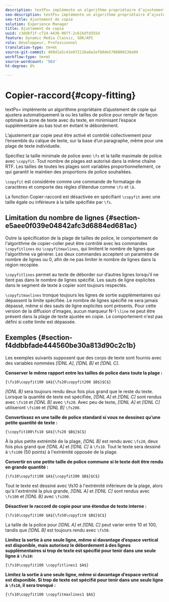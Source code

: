 ```yaml
---
description: textPs= implémente un algorithme propriétaire d’ajustement de copie qui ajustera automatiquement la ou les tailles de police pour remplir de façon optimale la zone de texte avec du texte, en minimisant l’espace supplémentaire au bas tout en évitant le débordement.
seo-description: textPs= implémente un algorithme propriétaire d’ajustement de copie qui ajustera automatiquement la ou les tailles de police pour remplir de façon optimale la zone de texte avec du texte, en minimisant l’espace supplémentaire au bas tout en évitant le débordement.
seo-title: Ajustement de copie
solution: Experience Manager
title: Ajustement de copie
uuid: c3ddbf1f-c724-4436-96ff-2c616dfd355d
feature: Dynamic Media Classic, SDK/API
role: Développeur, Professionnel
translation-type: tm+mt
source-git-commit: 469d1a5c43a972116a8a2efb0de5708800130a99
workflow-type: tm+mt
source-wordcount: '563'
ht-degree: 0%

---
```



# Copier-raccord{#copy-fitting}

textPs= implémente un algorithme propriétaire d’ajustement de copie qui ajustera automatiquement la ou les tailles de police pour remplir de façon optimale la zone de texte avec du texte, en minimisant l’espace supplémentaire au bas tout en évitant le débordement.

L’ajustement par copie peut être activé et contrôlé collectivement pour l’ensemble du calque de texte, sur la base d’un paragraphe, même pour une plage de texte individuelle.

Spécifiez la taille minimale de police avec `\fs` et la taille maximale de police avec `\copyfit`. Tout nombre de plages est autorisé dans la même chaîne RTF. Les tailles de toutes les plages sont variables proportionnellement, ce qui garantit le maintien des proportions de police souhaitées.

`\copyfit` est considérée comme une commande de formatage de caractères et comporte des règles d’étendue comme  `\fs` et  `\b`.

La fonction Copier-raccord est désactivée en spécifiant `\copyfit` avec une taille égale ou inférieure à la taille spécifiée par `\fs`.

## Limitation du nombre de lignes {#section-e5aee0f039e04842afc3d6884ed681ac}

Outre la spécification de la plage de tailles de police, le comportement de l&#39;algorithme de copier-coller peut être contrôlé avec les commandes `\copyfitlines` ou `\copyfitmaxlines`, qui limitent le nombre de lignes que l&#39;algorithme va générer. Les deux commandes acceptent un paramètre de nombre de lignes ou 0, afin de ne pas limiter le nombre de lignes dans la région recopiée.

`\copyfitlines` permet au texte de déborder sur d’autres lignes lorsqu’il ne tient pas dans le nombre de lignes spécifié. Les sauts de ligne explicites dans le segment de texte à copier sont toujours respectés.

`\copyfitmaxlines` tronque toujours les lignes de sortie supplémentaires qui dépassent la limite spécifiée. Le nombre de lignes spécifié ne sera jamais dépassé, même si des sauts de ligne explicites sont présents. Pour cette version de la diffusion d’images, aucun marqueur N-1 `\line` ne peut être présent dans la plage de texte ajustée en copie. Le comportement n&#39;est pas défini si cette limite est dépassée.

## Exemples {#section-f4ddbbfade444560be30a813d90c2c1b}

Les exemples suivants supposent que des corps de texte sont fournis avec des variables nommées *[!DNL $A$]*, *[!DNL $B$]* et *[!DNL $C$]*.

**Conserver le même rapport entre les tailles de police dans toute la plage :**

`{\fs10\copyfit100 $A${\fs20\copyfit200 $B$}$C$}`

*[!DNL $B$]* sera toujours rendu deux fois plus grand que le reste du texte. Lorsque la quantité de texte est spécifiée, *[!DNL $A$]* et *[!DNL $C$]* sont rendus avec `\fs10` et *[!DNL $B$]* avec `\fs20`. Avec peu de texte, *[!DNL $A$]* et *[!DNL $C$]* utiliseront `\fs100` et *[!DNL $B$]* `\fs200`.

**Convertissez en une taille de police standard si vous ne dessinez qu’une petite quantité de texte :**

`{\copyfit100\fs10 $A${\fs20 $B$}$C$}`

À la plus petite extrémité de la plage, *[!DNL $B$]* est rendu avec `\fs20`, deux fois plus grand que *[!DNL $A$]* et *[!DNL $C$]* à `\fs10`. Tout le texte sera dessiné à `\fs100` (50 points) à l&#39;extrémité opposée de la plage.

**Convertir en une petite taille de police commune si le texte doit être rendu en grande quantité :**

`{\fs10\copyfit100 $A${\copyfit200 $B$}$C$}`

Tout le texte est dessiné avec \fs10 à l&#39;extrémité inférieure de la plage, alors qu&#39;à l&#39;extrémité la plus grande, *[!DNL $A$]* et *[!DNL $C$]* sont rendus avec `\fs100` et *[!DNL $B$]* avec `\fs200`.

**Désactiver le raccord de copie pour une étendue de texte interne :**

`{\fs10\copyfit100 $A${\fs50\copyfit0 $B$}$C$}`

La taille de la police pour *[!DNL $A$]* et *[!DNL $C$]* peut varier entre 10 et 100, tandis que *[!DNL $B$]* est toujours rendu avec `\fs50`.

**Limitez la sortie à une seule ligne, même si davantage d’espace vertical est disponible, mais autorisez le débordement à des lignes supplémentaires si trop de texte est spécifié pour tenir dans une seule ligne à  `\fs10`:**

`{\fs10\copyfit100 \copyfitlines1 $A$}`

**Limitez la sortie à une seule ligne, même si davantage d’espace vertical est disponible. Si trop de texte est spécifié pour tenir dans une seule ligne à `\fs10`, il sera tronqué :**

`{\fs10\copyfit100 \copyfitmaxlines1 $A$}`
